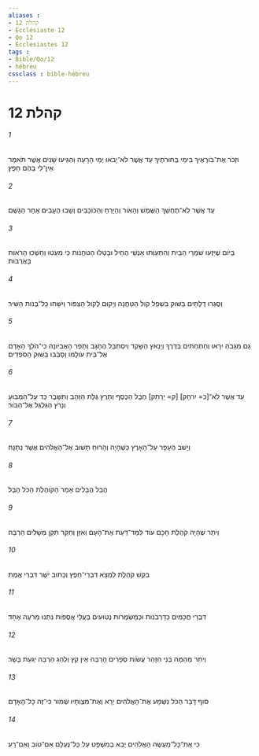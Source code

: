 ```yaml
---
aliases : 
- קהלת 12
- Ecclésiaste 12
- Qo 12
- Ecclesiastes 12
tags : 
- Bible/Qo/12
- hébreu
cssclass : bible-hébreu
---
```


# קהלת 12

###### 1
וּזְכֹר אֶת־בֹּורְאֶיךָ בִּימֵי בְּחוּרֹתֶיךָ עַד אֲשֶׁר לֹא־יָבֹאוּ יְמֵי הָרָעָה וְהִגִּיעוּ שָׁנִים אֲשֶׁר תֹּאמַר אֵין־לִי בָהֶם חֵפֶץ׃
###### 2
עַד אֲשֶׁר לֹא־תֶחְשַׁךְ הַשֶּׁמֶשׁ וְהָאֹור וְהַיָּרֵחַ וְהַכֹּוכָבִים וְשָׁבוּ הֶעָבִים אַחַר הַגָּשֶׁם׃
###### 3
בַּיֹּום שֶׁיָּזֻעוּ שֹׁמְרֵי הַבַּיִת וְהִתְעַוְּתוּ אַנְשֵׁי הֶחָיִל וּבָטְלוּ הַטֹּחֲנֹות כִּי מִעֵטוּ וְחָשְׁכוּ הָרֹאֹות בָּאֲרֻבֹּות׃
###### 4
וְסֻגְּרוּ דְלָתַיִם בַּשּׁוּק בִּשְׁפַל קֹול הַטַּחֲנָה וְיָקוּם לְקֹול הַצִּפֹּור וְיִשַּׁחוּ כָּל־בְּנֹות הַשִּׁיר׃
###### 5
גַּם מִגָּבֹהַּ יִרָאוּ וְחַתְחַתִּים בַּדֶּרֶךְ וְיָנֵאץ הַשָּׁקֵד וְיִסְתַּבֵּל הֶחָגָב וְתָפֵר הָאֲבִיֹּונָה כִּי־הֹלֵךְ הָאָדָם אֶל־בֵּית עֹולָמֹו וְסָבְבוּ בַשּׁוּק הַסֹּפְדִים׃
###### 6
עַד אֲשֶׁר לֹא־[כ= יִרחַק] [ק= יֵרָתֵק] חֶבֶל הַכֶּסֶף וְתָרֻץ גֻּלַּת הַזָּהָב וְתִשָּׁבֶר כַּד עַל־הַמַּבּוּעַ וְנָרֹץ הַגַּלְגַּל אֶל־הַבֹּור׃
###### 7
וְיָשֹׁב הֶעָפָר עַל־הָאָרֶץ כְּשֶׁהָיָה וְהָרוּחַ תָּשׁוּב אֶל־הָאֱלֹהִים אֲשֶׁר נְתָנָהּ׃
###### 8
הֲבֵל הֲבָלִים אָמַר הַקֹּוהֶלֶת הַכֹּל הָבֶל׃
###### 9
וְיֹתֵר שֶׁהָיָה קֹהֶלֶת חָכָם עֹוד לִמַּד־דַּעַת אֶת־הָעָם וְאִזֵּן וְחִקֵּר תִּקֵּן מְשָׁלִים הַרְבֵּה׃
###### 10
בִּקֵּשׁ קֹהֶלֶת לִמְצֹא דִּבְרֵי־חֵפֶץ וְכָתוּב יֹשֶׁר דִּבְרֵי אֱמֶת׃
###### 11
דִּבְרֵי חֲכָמִים כַּדָּרְבֹנֹות וּכְמַשְׂמְרֹות נְטוּעִים בַּעֲלֵי אֲסֻפֹּות נִתְּנוּ מֵרֹעֶה אֶחָד׃
###### 12
וְיֹתֵר מֵהֵמָּה בְּנִי הִזָּהֵר עֲשֹׂות סְפָרִים הַרְבֵּה אֵין קֵץ וְלַהַג הַרְבֵּה יְגִעַת בָּשָׂר׃
###### 13
סֹוף דָּבָר הַכֹּל נִשְׁמָע אֶת־הָאֱלֹהִים יְרָא וְאֶת־מִצְוֹתָיו שְׁמֹור כִּי־זֶה כָּל־הָאָדָם׃
###### 14
כִּי אֶת־כָּל־מַעֲשֶׂה הָאֱלֹהִים יָבִא בְמִשְׁפָּט עַל כָּל־נֶעְלָם אִם־טֹוב וְאִם־רָע׃
